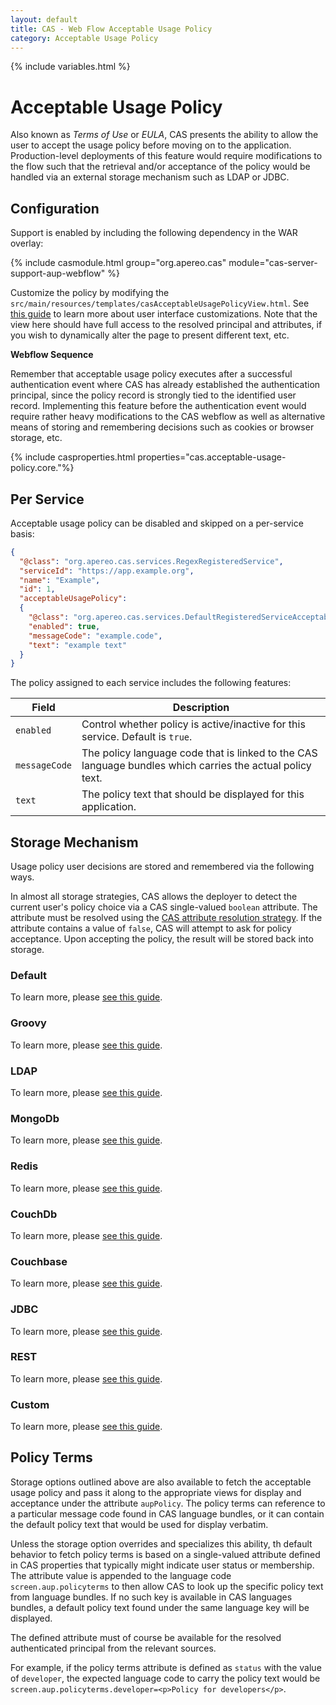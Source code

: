 ```yaml
---
layout: default
title: CAS - Web Flow Acceptable Usage Policy
category: Acceptable Usage Policy
---
```


{% include variables.html %}

# Acceptable Usage Policy

Also known as *Terms of Use* or *EULA*, CAS presents the ability to allow the 
user to accept the usage policy before moving on to the application.
Production-level deployments of this feature would require modifications to the flow such that the retrieval
and/or acceptance of the policy would be handled via an external storage mechanism such as LDAP or JDBC.

## Configuration

Support is enabled by including the following dependency in the WAR overlay:

{% include casmodule.html group="org.apereo.cas" module="cas-server-support-aup-webflow" %}

Customize the policy by modifying the `src/main/resources/templates/casAcceptableUsagePolicyView.html`. See [this guide](../ux/User-Interface-Customization.html) to learn more about user interface customizations. Note that the view here should have full access to the resolved principal and attributes, if you wish to dynamically alter the page to present different text, etc.

<div class="alert alert-info"><strong>Webflow Sequence</strong><p>Remember that acceptable usage policy executes
after a successful authentication event where CAS has already established the authentication principal, since the 
policy record is strongly tied to the identified user record. Implementing this feature before the authentication event
would require rather heavy modifications to the CAS webflow as well as alternative means of storing and remembering decisions
such as cookies or browser storage, etc.</p></div>

{% include casproperties.html properties="cas.acceptable-usage-policy.core."%}

## Per Service 

Acceptable usage policy can be disabled and skipped on a per-service basis:

```json
{
  "@class": "org.apereo.cas.services.RegexRegisteredService",
  "serviceId": "https://app.example.org",
  "name": "Example",
  "id": 1,
  "acceptableUsagePolicy":
  {
    "@class": "org.apereo.cas.services.DefaultRegisteredServiceAcceptableUsagePolicy",
    "enabled": true,
    "messageCode": "example.code",
    "text": "example text"
  }
}
```                                             

The policy assigned to each service includes the following features:

| Field              | Description
|--------------------|----------------------------------------------------------------------------------------------------------
| `enabled`          | Control whether policy is active/inactive for this service. Default is `true`.
| `messageCode`      | The policy language code that is linked to the CAS language bundles which carries the actual policy text.
| `text`             | The policy text that should be displayed for this application.

## Storage Mechanism

Usage policy user decisions are stored and remembered via the following ways. 

In almost all storage strategies, CAS allows the deployer
to detect the current user's policy choice via a CAS single-valued `boolean` attribute.
The attribute must be resolved using the [CAS attribute resolution strategy](../integration/Attribute-Resolution.html).
If the attribute contains a value of `false`, CAS will attempt to
ask for policy acceptance. Upon accepting the policy, the result will be stored back into storage.

### Default

To learn more, please [see this guide](Webflow-Customization-AUP-Default.html).

### Groovy

To learn more, please [see this guide](Webflow-Customization-AUP-Groovy.html).

### LDAP

To learn more, please [see this guide](Webflow-Customization-AUP-LDAP.html).

### MongoDb

To learn more, please [see this guide](Webflow-Customization-AUP-MongoDb.html).

### Redis

To learn more, please [see this guide](Webflow-Customization-AUP-Redis.html).

### CouchDb

To learn more, please [see this guide](Webflow-Customization-AUP-CouchDb.html).

### Couchbase

To learn more, please [see this guide](Webflow-Customization-AUP-Couchbase.html).

### JDBC

To learn more, please [see this guide](Webflow-Customization-AUP-JDBC.html).

### REST

To learn more, please [see this guide](Webflow-Customization-AUP-REST.html).

### Custom

To learn more, please [see this guide](Webflow-Customization-AUP-Custom.html).

## Policy Terms

Storage options outlined above are also available to fetch the acceptable usage policy
and pass it along to the appropriate views for display and acceptance under the attribute `aupPolicy`.
The policy terms can reference to a particular message code found in CAS language bundles, 
or it can contain the default policy text that would be used for display verbatim.

Unless the storage option overrides and specializes this ability, th default behavior to fetch policy terms
is based on a single-valued attribute defined in CAS properties that typically might indicate user status or membership.
The attribute value is appended to the language code `screen.aup.policyterms` to then allow CAS to look up the specific
policy text from language bundles. If no such key is available in CAS languages bundles, a default policy text
found under the same language key will be displayed. 

The defined attribute must of course be available for the resolved authenticated principal from the relevant sources.

For example, if the policy terms attribute is defined as `status` with the value of `developer`, the expected language
code to carry the policy text would be `screen.aup.policyterms.developer=<p>Policy for developers</p>`.
